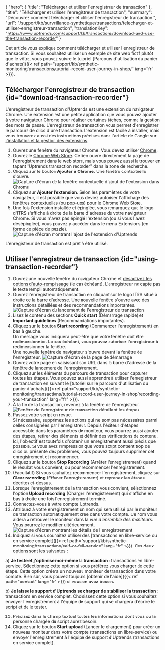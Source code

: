 {
"hero": {
"title": "Télécharger et utiliser l'enregistreur de transaction"
},
"title": "Télécharger et utiliser l'enregistreur de transaction",
"summary": "Découvrez comment télécharger et utiliser l'enregistreur de transaction.",
"url": "/support/kb/surveillance-synthetique/transactions/telecharger-et-utiliser-enregistreur-transaction",
"translationKey": "https://www.uptrends.com/support/kb/transactions/download-and-use-the-transaction-recorder"
}

Cet article vous explique comment télécharger et utiliser l'enregistreur de transaction.
Si vous souhaitez utiliser un exemple de site web fictif plutôt que le vôtre, vous pouvez suivre le tutoriel [Parcours d'utilisation du panier d'achats]({{< ref path="support/kb/synthetic-monitoring/transactions/tutorial-record-user-journey-in-shop/" lang="fr" >}}).

## Télécharger l'enregistreur de transaction {id="download-transaction-recorder"}

L'enregistreur de transaction d'Uptrends est une extension du navigateur Chrome. Une extension est une petite application que vous pouvez ajouter à votre navigateur Chrome pour réaliser certaines tâches, comme la gestion des mots de passe. L'enregistreur de transaction vous permet d'enregistrer le parcours de clics d'une transaction. L'extension est facile à installer, mais vous trouverez aussi des instructions précises dans l'article de Google sur [l'installation et la gestion des extensions](https://support.google.com/chrome_webstore/answer/2664769?hl=en).

1. Ouvrez une fenêtre du navigateur Chrome. Vous devez utiliser [Chrome](https://www.google.com/intl/en/chrome/).
2. Ouvrez le [Chrome Web Store](https://chrome.google.com/webstore/detail/uptrends-transaction-reco/pbglkhekcljpmhpaeckglhfpenefpjgo). Ce lien ouvre directement la page de l'enregistrement dans le web store, mais vous pouvez aussi la trouver en tapant "Uptrends transaction recorder" dans la zone de recherche.
3. Cliquez sur le bouton **Ajouter à Chrome**. Une fenêtre contextuelle s'ouvre.
   ![Capture d'écran de la fenêtre contextuelle d'ajout de l'extension dans Chrome](/img/content/scr_transactionrecorder-chrome-extension-popup.min.png)
4. Cliquez sur **Ajouter l'extension**. Selon les paramètres de votre navigateur, il est possible que vous deviez autoriser l'affichage des fenêtres contextuelles (ou pop-ups) pour le Chrome Web Store.
5. Une fois l'extension installée et épinglée, vous remarquez que le logo d'ITRS s'affiche à droite de la barre d'adresse de votre navigateur Chrome. Si vous n'avez pas épinglé l'extension (ou si vous l'avez désépinglée), vous pouvez y accéder dans le menu Extensions (en forme de pièce de puzzle).
   ![Capture d'écran montrant l'ajout de l'extension d'Uptrends](/img/content/scr_transactionrecorder-chrome-extension-icon.min.png)

L'enregistreur de transaction est prêt à être utilisé.

## Utiliser l'enregistreur de transaction {id="using-transaction-recorder"}

1. Ouvrez une nouvelle fenêtre du navigateur Chrome et [désactivez les options d'auto-remplissage](https://support.boldbrush.com/faso-account-login/disable-clear-autofill-in-browser) (le cas échéant). L'enregistreur ne capte pas le texte rempli automatiquement.
2. Ouvrez l'enregistreur de transaction en cliquant sur le logo ITRS situé à droite de la barre d'adresse.
   Une nouvelle fenêtre s'ouvre avec des instructions détaillées et des recommandations importantes.
   ![Capture d'écran du lancement de l'enregistreur de transaction](/img/content/scr_transaction-recorder-start.min.png)
2. Lisez le contenu des sections **Quick start** (Démarrage rapide) et **Important guidelines** (Recommandations importantes).
3. Cliquez sur le bouton **Start recording** (Commencer l'enregistrement) en bas à gauche.  
   Un message vous indiquera peut-être que votre fenêtre doit être redimensionnée. Le cas échéant, vous pouvez autoriser l'enregistreur à redimensionner la fenêtre.  
   Une nouvelle fenêtre de navigateur s'ouvre devant la fenêtre de l'enregistreur.
   ![Capture d'écran de la page de démarrage](/img/content/scr_transactions-REC-Start-page_040824.min.png)
4. Ouvrez votre page en saisissant son URL dans la barre d'adresse de la fenêtre de lancement de l'enregistrement.
5. Cliquez sur les éléments du parcours de transaction pour capturer toutes les étapes. Vous pouvez aussi apprendre à utiliser l'enregistreur de transaction en suivant le [tutoriel sur le parcours d'utilisation du panier d'achats]({{< ref path="support/kb/synthetic-monitoring/transactions/tutorial-record-user-journey-in-shop/recording-your-transaction" lang="fr" >}}).
6. À la fin de la transaction, revenez à la fenêtre de l'enregistreur.
   ![Fenêtre de l'enregistreur de transaction détaillant les étapes](/img/content/scr_transaction-recorder-with-steps.min.png)
7. Passez votre script en revue.  
   Si nécessaire, supprimez les actions qui ne sont pas nécessaires parmi celles consignées par l'enregistreur. Depuis l'éditeur d'étapes accessible dans les paramètres de moniteur, vous pourrez aussi ajouter des étapes, retirer des éléments et définir des vérifications de contenu. Ici, l'objectif est toutefois d'obtenir un enregistrement aussi précis que possible. Si vous avez l'impression que votre script contient trop de clics ou présente des problèmes, vous pouvez toujours supprimer cet enregistrement et recommencer.
8. Cliquez sur le bouton **Stop Recording** (Arrêter l'enregistrement) quand le résultat vous convient, ou pour recommencer l'enregistrement.
9. (Facultatif) Si vous souhaitez recommencer l'enregistrement, cliquez sur **Clear recording** (Effacer l'enregistrement) et reprenez les étapes décrites ci-dessus.
10. Lorsque l'enregistrement de la transaction vous convient, sélectionnez l'option **Upload recording** (Charger l'enregistrement) qui s'affiche en bas à droite une fois l'enregistrement terminé.
11. Connectez-vous à votre compte Uptrends.
12. Attribuez à votre enregistrement un nom qui sera utilisé par le moniteur de transaction automatiquement créé dans votre compte. Ce nom vous aidera à retrouver le moniteur dans la *vue d'ensemble des moniteurs*. Vous pourrez le modifier ultérieurement.
   ![Capture d'écran montrant les détails de l'enregistrement](/img/content/scr_transaction-upload.min.png)
13. Indiquez si vous souhaitez utiliser des [transactions en libre-service ou en service complet]({{< ref path="support/kb/synthetic-monitoring/transactions/self-or-full-service" lang="fr" >}}). Ces deux options sont les suivantes :

   a) **Je teste et j'optimise moi-même la transaction** : transactions en libre-service. Sélectionnez cette option si vous préférez vous charger de cette étape. Cette option créera un nouveau moniteur de transaction dans votre compte. Bien sûr, vous pouvez toujours [obtenir de l'aide]({{< ref path="contact" lang="fr" >}}) si vous en avez besoin.

   b) **Je laisse le support d'Uptrends se charger de stabiliser la transaction** : transactions en service complet. Choisissez cette option si vous souhaitez envoyer l'enregistrement à l'équipe de support qui se chargera d'écrire le script et de le tester.

13. Précisez dans le champ textuel toutes les informations dont vous ou la personne chargée du script aurez besoin.
14. Cliquez sur le bouton **Start upload** (Lancer le chargement) pour créer un nouveau moniteur dans votre compte (transactions en libre-service) ou envoyer l'enregistrement à l'équipe de support d'Uptrends (transactions en service complet).
